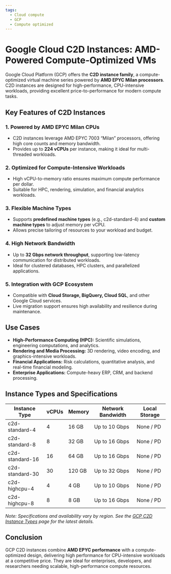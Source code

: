 ```yaml
---
tags:
  - Cloud compute
  - GCP
  - Compute optimized
---
```


# Google Cloud C2D Instances: AMD-Powered Compute-Optimized VMs

Google Cloud Platform (GCP) offers the **C2D instance family**, a compute-optimized virtual machine series powered by **AMD EPYC Milan processors**. C2D instances are designed for high-performance, CPU-intensive workloads, providing excellent price-to-performance for modern compute tasks.

## Key Features of C2D Instances

### 1. **Powered by AMD EPYC Milan CPUs**

* C2D instances leverage AMD EPYC 7003 “Milan” processors, offering high core counts and memory bandwidth.
* Provides up to **224 vCPUs** per instance, making it ideal for multi-threaded workloads.

### 2. **Optimized for Compute-Intensive Workloads**

* High vCPU-to-memory ratio ensures maximum compute performance per dollar.
* Suitable for HPC, rendering, simulation, and financial analytics workloads.

### 3. **Flexible Machine Types**

* Supports **predefined machine types** (e.g., c2d-standard-4) and **custom machine types** to adjust memory per vCPU.
* Allows precise tailoring of resources to your workload and budget.

### 4. **High Network Bandwidth**

* Up to **32 Gbps network throughput**, supporting low-latency communication for distributed workloads.
* Ideal for clustered databases, HPC clusters, and parallelized applications.

### 5. **Integration with GCP Ecosystem**

* Compatible with **Cloud Storage, BigQuery, Cloud SQL**, and other Google Cloud services.
* Live migration support ensures high availability and resilience during maintenance.

## Use Cases

* **High-Performance Computing (HPC):** Scientific simulations, engineering computations, and analytics.
* **Rendering and Media Processing:** 3D rendering, video encoding, and graphics-intensive workloads.
* **Financial Applications:** Risk calculations, quantitative analysis, and real-time financial modeling.
* **Enterprise Applications:** Compute-heavy ERP, CRM, and backend processing.

## Instance Types and Specifications

| Instance Type   | vCPUs | Memory | Network Bandwidth | Local Storage |
| --------------- | ----- | ------ | ----------------- | ------------- |
| c2d-standard-4  | 4     | 16 GB  | Up to 10 Gbps     | None / PD     |
| c2d-standard-8  | 8     | 32 GB  | Up to 16 Gbps     | None / PD     |
| c2d-standard-16 | 16    | 64 GB  | Up to 16 Gbps     | None / PD     |
| c2d-standard-30 | 30    | 120 GB | Up to 32 Gbps     | None / PD     |
| c2d-highcpu-4   | 4     | 4 GB   | Up to 10 Gbps     | None / PD     |
| c2d-highcpu-8   | 8     | 8 GB   | Up to 16 Gbps     | None / PD     |

*Note: Specifications and availability vary by region. See the [GCP C2D Instance Types](https://cloud.google.com/compute/docs/machine-types#c2d_machine_types) page for the latest details.*

## Conclusion

GCP C2D instances combine **AMD EPYC performance** with a compute-optimized design, delivering high performance for CPU-intensive workloads at a competitive price. They are ideal for enterprises, developers, and researchers needing scalable, high-performance compute resources.
